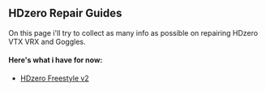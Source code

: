 ## HDzero Repair Guides
On this page i'll try to collect as many info as possible on repairing HDzero VTX VRX and Goggles.

#### Here's what i have for now:

 - [HDzero Freestyle v2](/freestyle_v2.md)
